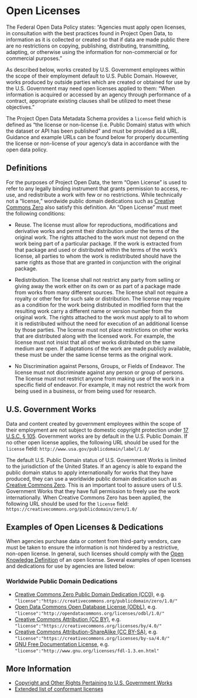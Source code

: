 # Open Licenses
The Federal Open Data Policy states: “Agencies must apply open licenses, in consultation with the best practices found in Project Open Data, to information as it is collected or created so that if data are made public there are no restrictions on copying, publishing, distributing, transmitting, adapting, or otherwise using the information for non-commercial or for commercial purposes.”

As described below, works created by U.S. Government employees within the scope of their employment default to U.S. Public Domain. However, works produced by outside parties which are created or obtained for use by the U.S. Government may need open licenses applied to them: “When information is acquired or accessed by an agency through performance of a contract, appropriate existing clauses shall be utilized to meet these objectives.”

The Project Open Data Metadata Schema provides a `license` field which is defined as “the license or non-license (i.e. Public Domain) status with which the dataset or API has been published” and must be provided as a URL. Guidance and example URLs can be found below for properly documenting the license or non-license of your agency’s data in accordance with the open data policy.

## Definitions
For the purposes of Project Open Data, the term “Open License” is used to refer to any legally binding instrument that grants permission to access, re-use, and redistribute a work with few or no restrictions. While technically not a “license,” wordwide public domain dedications such as [Creative Commons Zero](https://creativecommons.org/publicdomain/zero/1.0/) also satisfy this definition. An “Open License” must meet the following conditions:

* Reuse. The license must allow for reproductions, modifications and derivative works and permit their distribution under the terms of the original work. The rights attached to the work must not depend on the work being part of a particular package. If the work is extracted from that package and used or distributed within the terms of the work’s license, all parties to whom the work is redistributed should have the same rights as those that are granted in conjunction with the original package.

* Redistribution. The license shall not restrict any party from selling or giving away the work either on its own or as part of a package made from works from many different sources. The license shall not require a royalty or other fee for such sale or distribution. The license may require as a condition for the work being distributed in modified form that the resulting work carry a different name or version number from the original work. The rights attached to the work must apply to all to whom it is redistributed without the need for execution of an additional license by those parties. The license must not place restrictions on other works that are distributed along with the licensed work. For example, the license must not insist that all other works distributed on the same medium are open. If adaptations of the work are made publicly available, these must be under the same license terms as the original work.

* No Discrimination against Persons, Groups, or Fields of Endeavor. The license must not discriminate against any person or group of persons. The license must not restrict anyone from making use of the work in a specific field of endeavor. For example, it may not restrict the work from being used in a business, or from being used for research.

## U.S. Government Works 
Data and content created by government employees within the scope of their employment are not subject to domestic copyright protection under [17 U.S.C. § 105](http://www.copyright.gov/title17/92chap1.html#105). Government works are by default in the U.S. Public Domain. If no other open license applies, the following URL should be used for the `license` field:
```http://www.usa.gov/publicdomain/label/1.0/```

The default U.S. Public Domain status of U.S. Government Works is limited to the jurisdiction of the United States. If an agency is able to expand the public domain status to apply internationally for works that they have produced, they can use a worldwide public domain dedication such as [Creative Commons Zero](https://creativecommons.org/publicdomain/zero/1.0/). This is an important tool to assure users of U.S. Government Works that they have full permission to freely use the work internationally. When Creative Commons Zero has been applied, the following URL should be used for the `license` field:
```https://creativecommons.org/publicdomain/zero/1.0/```

## Examples of Open Licenses & Dedications
When agencies purchase data or content from third-party vendors, care must be taken to ensure the information is not hindered by a restrictive, non-open license. In general, such licenses should comply with the [Open Knowledge Definition](http://opendefinition.org/okd/) of an open license. Several examples of open licenses and dedications for use by agencies are listed below:
### Worldwide Public Domain Dedications
* [Creative Commons Zero Public Domain Dedication (CC0)](https://creativecommons.org/publicdomain/zero/1.0/), e.g. ```"license":"https://creativecommons.org/publicdomain/zero/1.0/"```
* [Open Data Commons Open Database License (ODbL)](http://opendatacommons.org/licenses/odbl/1.0/), e.g. ```"license":"http://opendatacommons.org/licenses/odbl/1.0/"```
* [Creative Commons Attribution (CC BY)](https://creativecommons.org/licenses/by/4.0/), e.g. ```"license":"https://creativecommons.org/licenses/by/4.0/"```
* [Creative Commons Attribution-ShareAlike (CC BY-SA)](https://creativecommons.org/licenses/by-sa/4.0/), e.g. ```"license":"https://creativecommons.org/licenses/by-sa/4.0/"```
* [GNU Free Documentation License](http://www.gnu.org/licenses/fdl-1.3.en.html), e.g. ```"license":"http://www.gnu.org/licenses/fdl-1.3.en.html"```

## More Information
* [Copyright and Other Rights Pertaining to U.S. Government Works](http://www.usa.gov/copyright.shtml)
* [Extended list of conformant licenses](http://opendefinition.org/licenses/)
